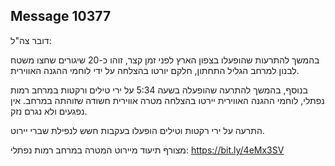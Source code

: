 ## Message 10377

דובר צה"ל:

בהמשך להתרעות שהופעלו בצפון הארץ לפני זמן קצר, זוהו כ-20 שיגורים שחצו משטח לבנון למרחב הגליל התחתון, חלקם יורטו בהצלחה על ידי לוחמי ההגנה האווירית.

בנוסף, בהמשך להתרעה שהופעלה בשעה 5:34 על ירי טילים ורקטות במרחב רמות נפתלי, לוחמי ההגנה האווירית יירטו בהצלחה מטרה אווירית חשודה שזוהתה במרחב. אין נפגעים ולא נגרם נזק. 

התרעה על ירי רקטות וטילים הופעלו בעקבות חשש לנפילת שברי יירוט.

מצורף תיעוד מיירוט המטרה במרחב רמות נפתלי: https://bit.ly/4eMx3SV

